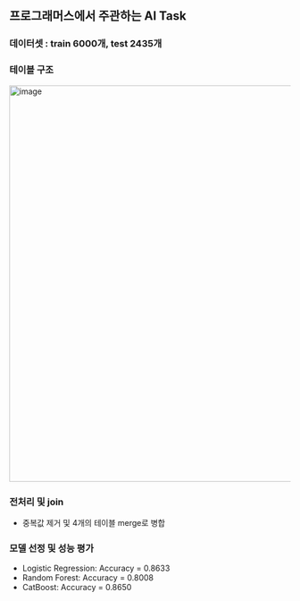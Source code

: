 ## 프로그래머스에서 주관하는 AI Task
### 데이터셋 : train 6000개, test 2435개

### 테이블 구조

<img width="709" alt="image" src="https://github.com/ysh21368/Job-Announcement-Recommendation-AI/assets/118493648/548819b7-ba32-4c95-83b0-76693a79d62f">

### 전처리 및 join

- 중복값 제거 및 4개의 테이블 merge로 병합 

### 모델 선정 및 성능 평가
- Logistic Regression: Accuracy = 0.8633
- Random Forest: Accuracy = 0.8008
- CatBoost: Accuracy = 0.8650
